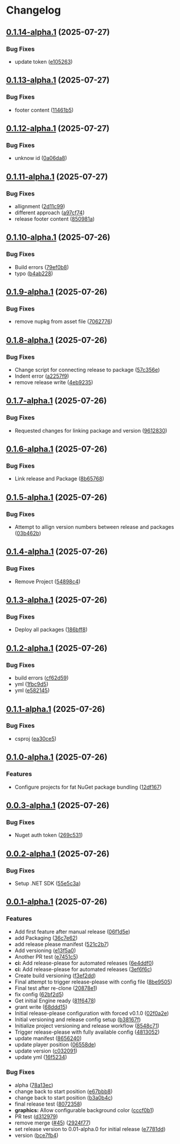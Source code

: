 # Changelog

## [0.1.14-alpha.1](https://github.com/braybrandon/Game-Engine/compare/v0.1.13-alpha.1...v0.1.14-alpha.1) (2025-07-27)


### Bug Fixes

* update token ([e105263](https://github.com/braybrandon/Game-Engine/commit/e10526321184577d35b577acff2121c13b540627))

## [0.1.13-alpha.1](https://github.com/braybrandon/Game-Engine/compare/v0.1.12-alpha.1...v0.1.13-alpha.1) (2025-07-27)


### Bug Fixes

* footer content ([11461b5](https://github.com/braybrandon/Game-Engine/commit/11461b50c450cf59aa165841d2c79f5865dbdd89))

## [0.1.12-alpha.1](https://github.com/braybrandon/Game-Engine/compare/v0.1.11-alpha.1...v0.1.12-alpha.1) (2025-07-27)


### Bug Fixes

* unknow id ([0a06da8](https://github.com/braybrandon/Game-Engine/commit/0a06da8d160eb914e40aa0736d8ea1f4d8fa6524))

## [0.1.11-alpha.1](https://github.com/braybrandon/Game-Engine/compare/v0.1.10-alpha.1...v0.1.11-alpha.1) (2025-07-27)


### Bug Fixes

* allignment ([2d11c99](https://github.com/braybrandon/Game-Engine/commit/2d11c99f86965fffbd09af66fe0a3115b82aedee))
* different approach ([a97cf74](https://github.com/braybrandon/Game-Engine/commit/a97cf74234424987eb1720ab60594f0f62d3a218))
* release footer content ([850981a](https://github.com/braybrandon/Game-Engine/commit/850981a75b99037bf117a2927f91161ff1fae2f2))

## [0.1.10-alpha.1](https://github.com/braybrandon/Game-Engine/compare/v0.1.9-alpha.1...v0.1.10-alpha.1) (2025-07-26)


### Bug Fixes

* Build errors ([79ef0b8](https://github.com/braybrandon/Game-Engine/commit/79ef0b8e36e8cc44f129ed9b15d1ac729e97e114))
* typo ([b4ab228](https://github.com/braybrandon/Game-Engine/commit/b4ab2284f8694756f9b3ea9847bf7aaca1901dbd))

## [0.1.9-alpha.1](https://github.com/braybrandon/Game-Engine/compare/v0.1.8-alpha.1...v0.1.9-alpha.1) (2025-07-26)


### Bug Fixes

* remove nupkg from asset file ([7062776](https://github.com/braybrandon/Game-Engine/commit/706277648312f1b0600ce5d2b8e904e4de6000a1))

## [0.1.8-alpha.1](https://github.com/braybrandon/Game-Engine/compare/v0.1.7-alpha.1...v0.1.8-alpha.1) (2025-07-26)


### Bug Fixes

* Change script for connecting release to package ([57c356e](https://github.com/braybrandon/Game-Engine/commit/57c356e5ba403cbc1bf15a2efdbdc77fa1113204))
* Indent error ([a2257f9](https://github.com/braybrandon/Game-Engine/commit/a2257f9ecff4819a31d8060e169cd5d9446eb50a))
* remove release write ([4eb9235](https://github.com/braybrandon/Game-Engine/commit/4eb9235fa1562d1ec032535038842f0da65cf4cd))

## [0.1.7-alpha.1](https://github.com/braybrandon/Game-Engine/compare/v0.1.6-alpha.1...v0.1.7-alpha.1) (2025-07-26)


### Bug Fixes

* Requested changes for linking package and version ([9612830](https://github.com/braybrandon/Game-Engine/commit/961283025324c2eedf8c6a7c3bc67898f2a7359b))

## [0.1.6-alpha.1](https://github.com/braybrandon/Game-Engine/compare/v0.1.5-alpha.1...v0.1.6-alpha.1) (2025-07-26)


### Bug Fixes

* Link release and Package ([8b65768](https://github.com/braybrandon/Game-Engine/commit/8b65768ceaac4f3105e89664b1643b5fb3c267e3))

## [0.1.5-alpha.1](https://github.com/braybrandon/Game-Engine/compare/v0.1.4-alpha.1...v0.1.5-alpha.1) (2025-07-26)


### Bug Fixes

* Attempt to allign version numbers between release and packages ([03b462b](https://github.com/braybrandon/Game-Engine/commit/03b462b3dba89f59f51844c138ae77670f640601))

## [0.1.4-alpha.1](https://github.com/braybrandon/Game-Engine/compare/v0.1.3-alpha.1...v0.1.4-alpha.1) (2025-07-26)


### Bug Fixes

* Remove Project ([54898c4](https://github.com/braybrandon/Game-Engine/commit/54898c4898f8bdba46b71a5930b9e362f1de5ee9))

## [0.1.3-alpha.1](https://github.com/braybrandon/Game-Engine/compare/v0.1.2-alpha.1...v0.1.3-alpha.1) (2025-07-26)


### Bug Fixes

* Deploy all packages ([186bff8](https://github.com/braybrandon/Game-Engine/commit/186bff84620d5dec08d44e9e8f3c4186f4fbbfbe))

## [0.1.2-alpha.1](https://github.com/braybrandon/Game-Engine/compare/v0.1.1-alpha.1...v0.1.2-alpha.1) (2025-07-26)


### Bug Fixes

* build errors ([cf62d59](https://github.com/braybrandon/Game-Engine/commit/cf62d591f2ac11bf551f928987cf1061d404dd13))
* yml ([1fbc9d5](https://github.com/braybrandon/Game-Engine/commit/1fbc9d541b03ab819fbb1cc1a22f51a4a992557b))
* yml ([e582145](https://github.com/braybrandon/Game-Engine/commit/e582145b6edeadcc34755496a5e9e441b84cdf21))

## [0.1.1-alpha.1](https://github.com/braybrandon/Game-Engine/compare/v0.1.0-alpha.1...v0.1.1-alpha.1) (2025-07-26)


### Bug Fixes

* csproj ([ea30ce5](https://github.com/braybrandon/Game-Engine/commit/ea30ce5dce078232c8c4f4492dfb8b8124a8149c))

## [0.1.0-alpha.1](https://github.com/braybrandon/Game-Engine/compare/v0.0.3-alpha.1...v0.1.0-alpha.1) (2025-07-26)


### Features

* Configure projects for fat NuGet package bundling ([12df167](https://github.com/braybrandon/Game-Engine/commit/12df167f131a911dc7138b58d4533fe2d621881b))

## [0.0.3-alpha.1](https://github.com/braybrandon/Game-Engine/compare/v0.0.2-alpha.1...v0.0.3-alpha.1) (2025-07-26)


### Bug Fixes

* Nuget auth token ([269c531](https://github.com/braybrandon/Game-Engine/commit/269c531e52dacf3060ed80e491d7c56edb6bca52))

## [0.0.2-alpha.1](https://github.com/braybrandon/Game-Engine/compare/v0.0.1-alpha.1...v0.0.2-alpha.1) (2025-07-26)


### Bug Fixes

* Setup .NET SDK ([55e5c3a](https://github.com/braybrandon/Game-Engine/commit/55e5c3a4ea67138ada31650fe9bdb2f9421beeaf))

## [0.0.1-alpha.1](https://github.com/braybrandon/Game-Engine/compare/v0.0.1...v0.0.1-alpha.1) (2025-07-26)


### Features

* Add first feature after manual release ([06f1d5e](https://github.com/braybrandon/Game-Engine/commit/06f1d5e10e90171f041b7a3bafd8059aedf79e17))
* add Packaging ([36c7e62](https://github.com/braybrandon/Game-Engine/commit/36c7e62eed7608037205f3a17b774aa72f200bd3))
* add release please manifest ([521c2b7](https://github.com/braybrandon/Game-Engine/commit/521c2b791e659e6e5d7ee794d7d0135121daa7a0))
* Add versioning ([e13f5a0](https://github.com/braybrandon/Game-Engine/commit/e13f5a04b0733b92a2abefa48fb7384b72751867))
* Another PR test ([e7451c5](https://github.com/braybrandon/Game-Engine/commit/e7451c5e4105050c5d080e9c1079f119d6d33c32))
* **ci:** Add release-please for automated releases ([6e4ddf0](https://github.com/braybrandon/Game-Engine/commit/6e4ddf0d797f315aa760953fbfd4cfa131f2de8c))
* **ci:** Add release-please for automated releases ([3ef6f6c](https://github.com/braybrandon/Game-Engine/commit/3ef6f6c81fd49733b33ccfa48395d77cc47a0cd5))
* Create build versioning ([f3ef2dd](https://github.com/braybrandon/Game-Engine/commit/f3ef2dddbbed57e55dea3f91842ce36c47aa26c7))
* Final attempt to trigger release-please with config file ([8be9505](https://github.com/braybrandon/Game-Engine/commit/8be950548620dd41314ea257f9a6cadacb09ef5b))
* Final test after re-clone ([20878e1](https://github.com/braybrandon/Game-Engine/commit/20878e19267939e610932806b9e6e55bef7cc7ca))
* fix config ([62bf2d5](https://github.com/braybrandon/Game-Engine/commit/62bf2d5160459f4783c2f209adb2f2112e2863bc))
* Get initial Engine ready ([81f6478](https://github.com/braybrandon/Game-Engine/commit/81f6478b414882ba893edd39bca8ae60e8b4f6e8))
* grant write ([68ddd15](https://github.com/braybrandon/Game-Engine/commit/68ddd15580096ef7cd76f50e9a5dfd2931d09550))
* Initial release-please configuration with forced v0.1.0 ([02f0a2e](https://github.com/braybrandon/Game-Engine/commit/02f0a2edb4c0efabbad8c10934761db763a641c9))
* Initial versioning and release config setup ([b38167f](https://github.com/braybrandon/Game-Engine/commit/b38167f03434e1b3d5444b4b34851d101aa9eeca))
* Initialize project versioning and release workflow ([8548c71](https://github.com/braybrandon/Game-Engine/commit/8548c714b2b132c947c64b916d4ee2ea70816c07))
* Trigger release-please with fully available config ([4813052](https://github.com/braybrandon/Game-Engine/commit/481305241b971858f74f42515400048deb545c45))
* update manifest ([8656240](https://github.com/braybrandon/Game-Engine/commit/865624067c1e44c1c68b7a8cd038e4b69651f80a))
* update player position ([06558de](https://github.com/braybrandon/Game-Engine/commit/06558dea9a27dfcd4e032c378aa0186c9d7de3c4))
* update version ([c032091](https://github.com/braybrandon/Game-Engine/commit/c032091e9885f3af2478c6be9c615cffe3a622ea))
* update yml ([16f5234](https://github.com/braybrandon/Game-Engine/commit/16f523488f7c34e382bcce94ba50da9b95fcd615))


### Bug Fixes

* alpha ([78a13ec](https://github.com/braybrandon/Game-Engine/commit/78a13ece23b728c55e56746c1d185d70f1de5660))
* change back to start position ([e67bbb8](https://github.com/braybrandon/Game-Engine/commit/e67bbb88a1a91d43cb26f07b20c8390597253401))
* change back to start position ([b3a0b4c](https://github.com/braybrandon/Game-Engine/commit/b3a0b4c5196dfe7af069d1c40445e3f72e2beb4c))
* final release test ([8072358](https://github.com/braybrandon/Game-Engine/commit/8072358e3e8bd7a36931ac03ad9a6116b0812865))
* **graphics:** Allow configurable background color ([cccf0b1](https://github.com/braybrandon/Game-Engine/commit/cccf0b1841f24574c529c354f2d5eefeefb3ae7f))
* PR test ([d312979](https://github.com/braybrandon/Game-Engine/commit/d3129799853e12f197b195ad1fb84a00f224ea43))
* remove merge ([#45](https://github.com/braybrandon/Game-Engine/issues/45)) ([2924f77](https://github.com/braybrandon/Game-Engine/commit/2924f77ba694acd8918611b0282d15d019accee1))
* set release version to 0.01-alpha.0 for initial release ([e7781dd](https://github.com/braybrandon/Game-Engine/commit/e7781dd99daba961e3086e82bfb688ceb3bafe69))
* version ([bce7fb4](https://github.com/braybrandon/Game-Engine/commit/bce7fb4f6666580c66cc2815e282730a4d89c00c))
